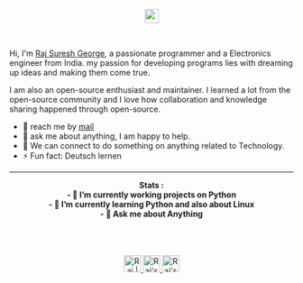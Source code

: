 
<p align="center"><img src="https://media.giphy.com/media/hvRJCLFzcasrR4ia7z/giphy.gif" width="25px">
</p>

<br />

Hi, I'm [Raj Suresh George](https://rajsureshgeorge.github.io/My-Portfolio/), a passionate programmer and a Electronics engineer from India. my passion for developing programs lies with dreaming up ideas and making them come true.
<br>
 
I am also an open-source enthusiast and maintainer. I learned a lot from the open-source community and I love how collaboration and knowledge sharing happened through open-source.

- 💼 reach me by [mail](mailto:rajsureshgeo@protonmail.com) 
- 💬 ask me about anything, I am happy to help.
- 👯 We can connect to do something on anything related to Technology.
- ⚡ Fun fact: Deutsch lernen


---     
<p align="center">
  <b>Stats :</b><br>
  <b>- 🔭 I’m currently working projects on Python</b> <br>
  <b>- 🌱 I’m currently learning Python and also about Linux </b> <br>
  <b >- 💬 Ask me about Anything</b><br>
  <br><br>
 <!-- <img src="https://github-readme-stats.vercel.app/api/top-langs/?username=rajsureshgeorge&langs_count=5&theme=radical">-->
</p>
<p align="center">
<br/>
<a href="https://twitter.com/rajsureshgeorge">  
  <img alt="Raj | Twitter" width="30px" src="https://icons8.com/icon/z6gJ8gyjaapn/twitter" />

</a>

<a href="https://github.com/rajsureshgeorge">
  <img alt="Raj's Github" width="30px" src="https://icons8.com/icon/v551nqGeHhGn/github" />
</a>
<a href="mailto:rajsureshgeo@protonmail.com">
  <img alt="Raj's Mail" width="30px" src="https://icons8.com/icon/2FxDGcmY6mE9/letter" />
</a>

</p>

